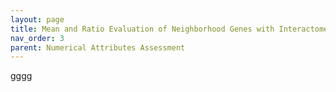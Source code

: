 ```yaml
---
layout: page
title: Mean and Ratio Evaluation of Neighborhood Genes with Interactome Genes
nav_order: 3
parent: Numerical Attributes Assessment
---
```


gggg